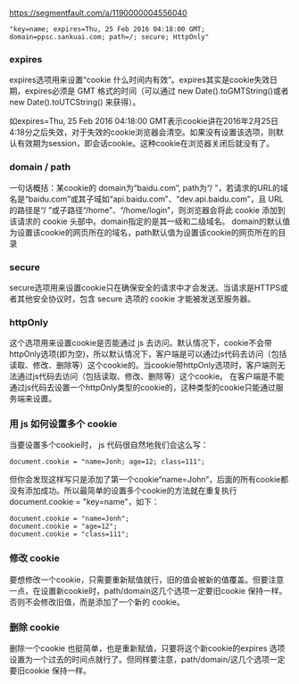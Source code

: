 https://segmentfault.com/a/1190000004556040

```
"key=name; expires=Thu, 25 Feb 2016 04:18:00 GMT; domain=ppsc.sankuai.com; path=/; secure; HttpOnly"
```

<h3>expires</h3>

expires选项用来设置“cookie 什么时间内有效”。expires其实是cookie失效日期，expires必须是 GMT 格式的时间（可以通过 new Date().toGMTString()或者 new Date().toUTCString() 来获得）。

如expires=Thu, 25 Feb 2016 04:18:00 GMT表示cookie讲在2016年2月25日4:18分之后失效，对于失效的cookie浏览器会清空。如果没有设置该选项，则默认有效期为session，即会话cookie。这种cookie在浏览器关闭后就没有了。

<h3>domain / path</h3>

一句话概括：某cookie的 domain为“baidu.com”, path为“/ ”，若请求的URL的域名是“baidu.com”或其子域如“api.baidu.com”、“dev.api.baidu.com”，且 URL 的路径是“/ ”或子路径“/home”、“/home/login”，则浏览器会将此 cookie 添加到该请求的 cookie 头部中。domain指定的是其一级和二级域名。
domain的默认值为设置该cookie的网页所在的域名，path默认值为设置该cookie的网页所在的目录

<h3>secure</h3>

secure选项用来设置cookie只在确保安全的请求中才会发送。当请求是HTTPS或者其他安全协议时，包含 secure 选项的 cookie 才能被发送至服务器。

<h3>httpOnly</h3>

这个选项用来设置cookie是否能通过 js 去访问。默认情况下，cookie不会带httpOnly选项(即为空)，所以默认情况下，客户端是可以通过js代码去访问（包括读取、修改、删除等）这个cookie的。当cookie带httpOnly选项时，客户端则无法通过js代码去访问（包括读取、修改、删除等）这个cookie。
在客户端是不能通过js代码去设置一个httpOnly类型的cookie的，这种类型的cookie只能通过服务端来设置。

<h3>用 js 如何设置多个 cookie</h3>

当要设置多个cookie时， js 代码很自然地我们会这么写：
```
document.cookie = "name=Jonh; age=12; class=111";
```
但你会发现这样写只是添加了第一个cookie“name=John”，后面的所有cookie都没有添加成功。所以最简单的设置多个cookie的方法就在重复执行document.cookie = "key=name"，如下：
```
document.cookie = "name=Jonh";
document.cookie = "age=12";
document.cookie = "class=111";
```

<h3>修改 cookie</h3>

要想修改一个cookie，只需要重新赋值就行，旧的值会被新的值覆盖。但要注意一点，在设置新cookie时，path/domain这几个选项一定要旧cookie 保持一样。否则不会修改旧值，而是添加了一个新的 cookie。

<h3>删除 cookie</h3>

删除一个cookie 也挺简单，也是重新赋值，只要将这个新cookie的expires 选项设置为一个过去的时间点就行了。但同样要注意，path/domain/这几个选项一定要旧cookie 保持一样。

